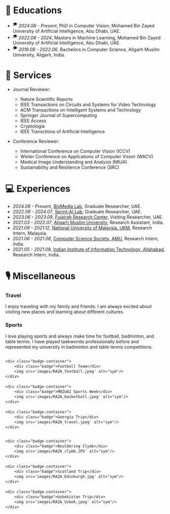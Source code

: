 
<style>
.box {
  display: inline-block;
  background-color: lightgray;
}

.blue-text {
  color: blue;
}
</style>

# 📖 Educations
- <sup>&#x1F393;</sup>  *2024.08 - Present*, PhD in Computer Vision, Mohamed Bin Zayed University of Artificial Intelligence, Abu Dhabi, UAE.
- <sup>&#x1F393;</sup>  *2022.08 - 2024*, Masters in Machine Learning, Mohamed Bin Zayed University of Artificial Intelligence, Abu Dhabi, UAE.
- <sup>&#x1F393;</sup>  *2019.08 - 2022.06*, Bachelors in Computer Science, Aligarh Muslim University, Aligarh, India.


# 💬 Services

- Journal Reviewer:  
    - Nature Scientific Reports  
    - IEEE Transactions on Circuits and Systems for Video Technology  
    - ACM Transactions on Intelligent Systems and Technology  
    - Springer Journal of Supercomputing  
    - IEEE Access  
    - Cryptologia  
    - IEEE Transctions of Artificial Intelligence

- Conference Reviewer:  
    - International Conference on Computer Vision (ICCV)  
    - Winter Conference on Applications of Computer Vision (WACV)  
    - Medical Image Understanding and Analysis (MIUA)  
    - Sustainability and Resilience Conference (SRC)  


# 💻 Experiences
- *2024.08 - Present*, [BioMedia Lab](https://mbzuai-biomedia.com/biomedia/), Graduate Researcher, UAE.
- *2022.09 - 2024.07*, [Sprint-AI Lab](https://www.sprintai.org/), Graduate Researcher, UAE.
- *2023.06 - 2023.09*, [Fujairah Research Center](https://www.frc.ae/), Visiting Researcher, UAE.
- *2021.03 - 2022.07*, [Aligarh Muslim University](https://www.amu.ac.in/department/computer-science), Research Assistant, India.
- *2021.09 - 2021.12*, [National University of Malaysia, UKM](https://www.ukm.my/portalukm/), Research Intern, Malaysia.
- *2021.06 - 2021.08*, [Computer Science Society, AMU](https://www.cssamu.in/), Research Intern, India.
- *2021.05 - 2021.08*, [Indian Institute of Information Technology, Allahabad](https://www.iiita.ac.in/), Research Intern, India.


# 🎙 Miscellaneous

### Travel
I enjoy traveling with my family and friends. I am always excited about visiting new places and learning about different cultures.

### Sports
I love playing sports and always make time for football, badminton, and table tennis. I have played taekwondo professionally before and represented my university in badminton and table tennis competitions.

<!-- ### My cat
My girlfriend and I have three cats together, they are very adorable and have brought a lot of fun to our lives! -->

<!-- <img src="../../images/cat1.jpeg" width = "300" alt="图片名称" align=center />  
<img src="../../images/cat4.jpeg" width = "300" alt="图片名称" align=center /> 
<img src="../../images/cat2.jpeg" width = "300" alt="图片名称" align=center />  -->

<!-- <div class="badge">Football Team</div><img src='images/RAZA_football.jpeg' alt="sym" width="33%"/>
<div class="badge">MBZUAI Sports Week</div><img src='images/RAZA_basketball.jpeg' alt="sym" width="33%"/>
<div class="badge">Georgia Trip</div><img src='images/RAZA_travel.jpeg' alt="sym" width="33%"/> -->

<style>
    .container {
        display: flex;
        flex-wrap: nowrap; /* Ensure items are not wrapped to the next line */
        overflow-x: auto; /* Enable horizontal scrolling if needed */
    }

    .badge-container {
        display: flex;
        flex-direction: column;
        align-items: center;
        margin-right: 1rem; /* Adjust margin as needed */
        max-width: 300;
    }

    .badge {
        padding-left: 1rem;
        padding-right: 1rem;
        margin-top: 0.5em;
        color: white;
        background-color: #00369f;
        font-size: 0.8em;
    }

    img {
        width: 300;
    }
</style>

<div class="container">

    <div class="badge-container">
        <div class="badge">Football Team</div>
        <img src='images/RAZA_football.jpeg' alt="sym"/>
    </div>
    
    <div class="badge-container">
        <div class="badge">MBZUAI Sports Week</div>
        <img src='images/RAZA_basketball.jpeg' alt="sym"/>
    </div>
    
    <div class="badge-container">
        <div class="badge">Georgia Trip</div>
        <img src='images/RAZA_travel.jpeg' alt="sym"/>
    </div>
    
</div>


<div class="container">

    <div class="badge-container">
        <div class="badge">Bouldering Clymb</div>
        <img src='images/RAZA_clymb.JPG' alt="sym"/>
    </div>

    <div class="badge-container">
        <div class="badge">Scotland Trip</div>
        <img src='images/RAZA_Edinburgh.jpg' alt="sym"/>
    </div>

    <div class="badge-container">
        <div class="badge">Uzbekistan Trip</div>
        <img src='images/RAZA_Uzbek.jpeg' alt="sym"/>
    </div>

</div>








